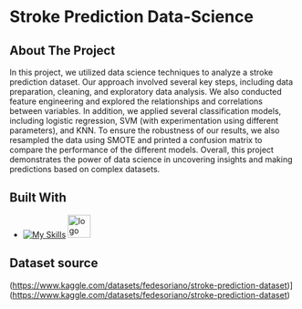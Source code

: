 # Stroke Prediction Data-Science

<!-- introduction -->
## About The Project

In this project, we utilized data science techniques to analyze a stroke prediction dataset. Our approach involved several key steps, including data preparation, cleaning, and exploratory data analysis. We also conducted feature engineering and explored the relationships and correlations between variables. In addition, we applied several classification models, including logistic regression, SVM (with experimentation using different parameters), and KNN. To ensure the robustness of our results, we also resampled the data using SMOTE and printed a confusion matrix to compare the performance of the different models. Overall, this project demonstrates the power of data science in uncovering insights and making predictions based on complex datasets.

<!-- technology -->
## Built With

* [![My Skills](https://skills.thijs.gg/icons?i=python)](https://skills.thijs.gg) <img width="40" alt="logo" src="https://user-images.githubusercontent.com/98522684/200248160-e3e79aa5-863e-4616-a11e-823866901875.png">

## Dataset source
(https://www.kaggle.com/datasets/fedesoriano/stroke-prediction-dataset)](https://www.kaggle.com/datasets/fedesoriano/stroke-prediction-dataset)
